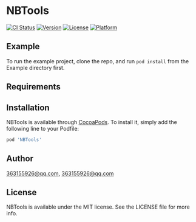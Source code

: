 # NBTools

[![CI Status](https://img.shields.io/travis/363155926@qq.com/NBTools.svg?style=flat)](https://travis-ci.org/363155926@qq.com/NBTools)
[![Version](https://img.shields.io/cocoapods/v/NBTools.svg?style=flat)](https://cocoapods.org/pods/NBTools)
[![License](https://img.shields.io/cocoapods/l/NBTools.svg?style=flat)](https://cocoapods.org/pods/NBTools)
[![Platform](https://img.shields.io/cocoapods/p/NBTools.svg?style=flat)](https://cocoapods.org/pods/NBTools)

## Example

To run the example project, clone the repo, and run `pod install` from the Example directory first.

## Requirements

## Installation

NBTools is available through [CocoaPods](https://cocoapods.org). To install
it, simply add the following line to your Podfile:

```ruby
pod 'NBTools'
```

## Author

363155926@qq.com, 363155926@qq.com

## License

NBTools is available under the MIT license. See the LICENSE file for more info.
